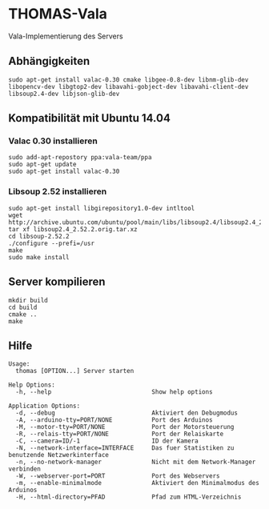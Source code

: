 # THOMAS-Vala
Vala-Implementierung des Servers

## Abhängigkeiten
`sudo apt-get install valac-0.30 cmake libgee-0.8-dev libnm-glib-dev libopencv-dev libgtop2-dev libavahi-gobject-dev libavahi-client-dev libsoup2.4-dev libjson-glib-dev`

## Kompatibilität mit Ubuntu 14.04
### Valac 0.30 installieren
```
sudo add-apt-repostory ppa:vala-team/ppa
sudo apt-get update
sudo apt-get install valac-0.30
```

### Libsoup 2.52 installieren
```
sudo apt-get install libgirepository1.0-dev intltool
wget http://archive.ubuntu.com/ubuntu/pool/main/libs/libsoup2.4/libsoup2.4_2.52.2.orig.tar.xz
tar xf libsoup2.4_2.52.2.orig.tar.xz
cd libsoup-2.52.2
./configure --prefi=/usr
make
sudo make install
```

## Server kompilieren
```
mkdir build
cd build
cmake ..
make
```

## Hilfe
```
Usage:
  thomas [OPTION...] Server starten

Help Options:
  -h, --help                            Show help options

Application Options:
  -d, --debug                           Aktiviert den Debugmodus
  -A, --arduino-tty=PORT/NONE           Port des Arduinos
  -M, --motor-tty=PORT/NONE             Port der Motorsteuerung
  -R, --relais-tty=PORT/NONE            Port der Relaiskarte
  -C, --camera=ID/-1                    ID der Kamera
  -N, --network-interface=INTERFACE     Das fuer Statistiken zu benutzende Netzwerkinterface
  -n, --no-network-manager              Nicht mit dem Network-Manager verbinden
  -W, --webserver-port=PORT             Port des Webservers
  -m, --enable-minimalmode              Aktiviert den Minimalmodus des Arduinos
  -H, --html-directory=PFAD             Pfad zum HTML-Verzeichnis
```
